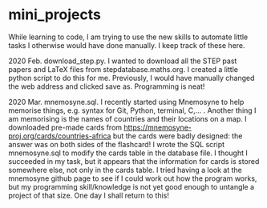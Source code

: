 # mini_projects
While learning to code, I am trying to use the new skills to automate little tasks I otherwise would have done manually. I keep track of these here.

2020 Feb. download_step.py. I wanted to download all the STEP past papers and LaTeX files from stepdatabase.maths.org. I created a little python script to do this for me. Previously, I would have manually changed the web address and clicked save as.  Programming is neat!

2020 Mar. mnemosyne.sql.  I recently started using Mnemosyne to help memorise things, e.g. syntax for Git, Python, terminal, C,... . Another thing I am memorising is the names of countries and their locations on a map.  I downloaded pre-made cards from https://mnemosyne-proj.org/cards/countries-africa but the cards were badly designed: the answer was on both sides of the flashcard!  I wrote the SQL script mnemosyne.sql to modify the cards table in the database file. I thought I succeeded in my task, but it appears that the information for cards is stored somewhere else, not only in the cards table. I tried having a look at the mnemosyne github page to see if I could work out how the program works, but my programming skill/knowledge is not yet good enough to untangle a project of that size.  One day I shall return to this!
